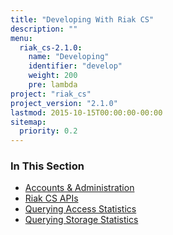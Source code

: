 ```yaml
---
title: "Developing With Riak CS"
description: ""
menu:
  riak_cs-2.1.0:
    name: "Developing"
    identifier: "develop"
    weight: 200
    pre: lambda
project: "riak_cs"
project_version: "2.1.0"
lastmod: 2015-10-15T00:00:00-00:00
sitemap:
  priority: 0.2
---
```


### In This Section

- [Accounts & Administration](../references/appendices/http-admin/)
- [Riak CS APIs](../references/apis)
- [Querying Access Statistics](../cookbooks/querying-access-statistics/)
- [Querying Storage Statistics](../cookbooks/querying-storage-statistics/)
